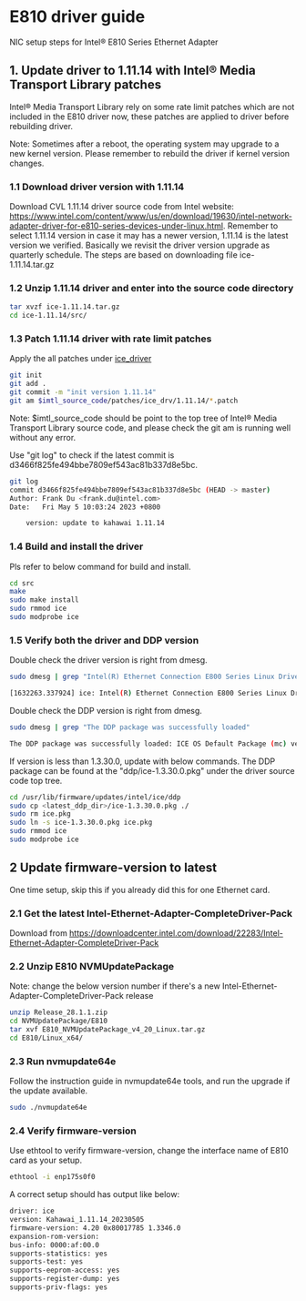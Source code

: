 # E810 driver guide

NIC setup steps for Intel® E810 Series Ethernet Adapter

## 1. Update driver to 1.11.14 with Intel® Media Transport Library patches

Intel® Media Transport Library rely on some rate limit patches which are not included in the E810 driver now, these patches are applied to driver before rebuilding driver.

Note: Sometimes after a reboot, the operating system may upgrade to a new kernel version. Please remember to rebuild the driver if kernel version changes.

### 1.1 Download driver version with 1.11.14

Download CVL 1.11.14 driver source code from Intel website: <https://www.intel.com/content/www/us/en/download/19630/intel-network-adapter-driver-for-e810-series-devices-under-linux.html>. Remember to select 1.11.14 version in case it may has a newer version, 1.11.14 is the latest version we verified. Basically we revisit the driver version upgrade as quarterly schedule. The steps are based on downloading file ice-1.11.14.tar.gz

### 1.2 Unzip 1.11.14 driver and enter into the source code directory

```bash
tar xvzf ice-1.11.14.tar.gz
cd ice-1.11.14/src/
```

### 1.3 Patch 1.11.14 driver with rate limit patches

Apply the all patches under [ice_driver](../patches/ice_drv/1.11.14/)

```bash
git init
git add .
git commit -m "init version 1.11.14"
git am $imtl_source_code/patches/ice_drv/1.11.14/*.patch
```

Note: $imtl_source_code should be point to the top tree of Intel® Media Transport Library source code, and please check the git am is running well without any error.

Use "git log" to check if the latest commit is d3466f825fe494bbe7809ef543ac81b337d8e5bc.

```bash
git log
commit d3466f825fe494bbe7809ef543ac81b337d8e5bc (HEAD -> master)
Author: Frank Du <frank.du@intel.com>
Date:   Fri May 5 10:03:24 2023 +0800

    version: update to kahawai 1.11.14
```

### 1.4 Build and install the driver

Pls refer to below command for build and install.

```bash
cd src
make
sudo make install
sudo rmmod ice
sudo modprobe ice
```

### 1.5 Verify both the driver and DDP version

Double check the driver version is right from dmesg.

```bash
sudo dmesg | grep "Intel(R) Ethernet Connection E800 Series Linux Driver"
```

```bash
[1632263.337924] ice: Intel(R) Ethernet Connection E800 Series Linux Driver - version Kahawai_1.11.14_20230505
```

Double check the DDP version is right from dmesg.

```bash
sudo dmesg | grep "The DDP package was successfully loaded"
```

```bash
The DDP package was successfully loaded: ICE OS Default Package (mc) version 1.3.30.0
```

If version is less than 1.3.30.0, update with below commands. The DDP package can be found at the "ddp/ice-1.3.30.0.pkg" under the driver source code top tree.

```bash
cd /usr/lib/firmware/updates/intel/ice/ddp
sudo cp <latest_ddp_dir>/ice-1.3.30.0.pkg ./
sudo rm ice.pkg
sudo ln -s ice-1.3.30.0.pkg ice.pkg
sudo rmmod ice
sudo modprobe ice
```

## 2 Update firmware-version to latest

One time setup, skip this if you already did this for one Ethernet card.

### 2.1 Get the latest Intel-Ethernet-Adapter-CompleteDriver-Pack

Download from <https://downloadcenter.intel.com/download/22283/Intel-Ethernet-Adapter-CompleteDriver-Pack>

### 2.2 Unzip E810 NVMUpdatePackage

Note: change the below version number if there's a new Intel-Ethernet-Adapter-CompleteDriver-Pack release

```bash
unzip Release_28.1.1.zip
cd NVMUpdatePackage/E810
tar xvf E810_NVMUpdatePackage_v4_20_Linux.tar.gz
cd E810/Linux_x64/
```

### 2.3 Run nvmupdate64e

Follow the instruction guide in nvmupdate64e tools, and run the upgrade if the update available.

```bash
sudo ./nvmupdate64e
```

### 2.4 Verify firmware-version

Use ethtool to verify firmware-version, change the interface name of E810 card as your setup.

```bash
ethtool -i enp175s0f0
```

A correct setup should has output like below:

```bash
driver: ice
version: Kahawai_1.11.14_20230505
firmware-version: 4.20 0x80017785 1.3346.0
expansion-rom-version:
bus-info: 0000:af:00.0
supports-statistics: yes
supports-test: yes
supports-eeprom-access: yes
supports-register-dump: yes
supports-priv-flags: yes
```
